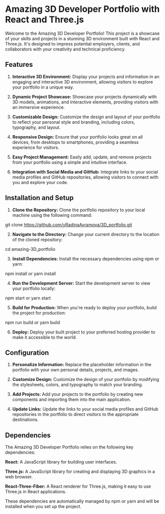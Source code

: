 # Amazing 3D Developer Portfolio with React and Three.js
Welcome to the Amazing 3D Developer Portfolio! This project is a showcase of your skills and projects in a stunning 3D environment built with React and Three.js. It's designed to impress potential employers, clients, and collaborators with your creativity and technical proficiency.

## Features
1. **Interactive 3D Environment:** Display your projects and information in an engaging and interactive 3D environment, allowing visitors to explore your portfolio in a unique way.

2. **Dynamic Project Showcase:**  Showcase your projects dynamically with 3D models, animations, and interactive elements, providing visitors with an immersive experience.

3. **Customizable Design:** Customize the design and layout of your portfolio to reflect your personal style and branding, including colors, typography, and layout.

4. **Responsive Design:** Ensure that your portfolio looks great on all devices, from desktops to smartphones, providing a seamless experience for visitors.

5. **Easy Project Management:** Easily add, update, and remove projects from your portfolio using a simple and intuitive interface.

6. **Integration with Social Media and GitHub:** Integrate links to your social media profiles and GitHub repositories, allowing visitors to connect with you and explore your code.

## Installation and Setup
1. **Clone the Repository:** Clone the portfolio repository to your local machine using the following command:

git clone https://github.com/yRadinaAvramova/3D_portfolio.git

2. **Navigate to the Directory:** Change your current directory to the location of the cloned repository:

cd amazing-3D_portfolio


3. **Install Dependencies:** Install the necessary dependencies using npm or yarn:

npm install
or
yarn install

4. **Run the Development Server:** Start the development server to view your portfolio locally:

npm start
or
yarn start

5. **Build for Production:** When you're ready to deploy your portfolio, build the project for production:

npm run build
or
yarn build

6. **Deploy:** Deploy your built project to your preferred hosting provider to make it accessible to the world.

## Configuration
1. **Personalize Information:** Replace the placeholder information in the portfolio with your own personal details, projects, and images.

2. **Customize Design:** Customize the design of your portfolio by modifying the stylesheets, colors, and typography to match your branding.

3. **Add Projects:** Add your projects to the portfolio by creating new components and importing them into the main application.

4. **Update Links:** Update the links to your social media profiles and GitHub repositories in the portfolio to direct visitors to the appropriate destinations.

## Dependencies
The Amazing 3D Developer Portfolio relies on the following key dependencies:

**React:** A JavaScript library for building user interfaces.

**Three.js:** A JavaScript library for creating and displaying 3D graphics in a web browser.

**React-Three-Fiber:** A React renderer for Three.js, making it easy to use Three.js in React applications.


These dependencies are automatically managed by npm or yarn and will be installed when you set up the project.


